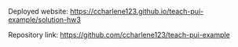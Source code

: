 Deployed website: https://ccharlene123.github.io/teach-pui-example/solution-hw3

Repository link: https://github.com/ccharlene123/teach-pui-example
